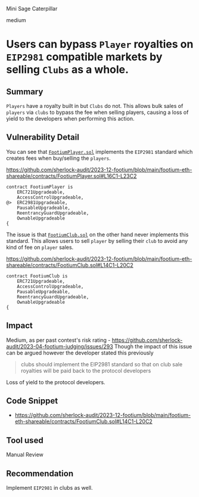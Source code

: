 Mini Sage Caterpillar

medium

# Users can bypass `Player` royalties on `EIP2981` compatible markets by selling `Clubs` as a whole.

## Summary
`Players` have a royalty built in but `Clubs` do not. This allows bulk sales of `players` via `clubs` to bypass the fee when selling players, causing a loss of yield to the developers when performing this action.
## Vulnerability Detail
You can see that [`FootiumPlayer.sol`](https://github.com/sherlock-audit/2023-12-footium/blob/main/footium-eth-shareable/contracts/FootiumPlayer.sol) implements the `EIP2981` standard which creates fees when buy/selling the `players`.


https://github.com/sherlock-audit/2023-12-footium/blob/main/footium-eth-shareable/contracts/FootiumPlayer.sol#L16C1-L23C2
```solidity
contract FootiumPlayer is
    ERC721Upgradeable,
    AccessControlUpgradeable,
@>  ERC2981Upgradeable,
    PausableUpgradeable,
    ReentrancyGuardUpgradeable,
    OwnableUpgradeable
{
```
The issue is that [`FootiumClub.sol`](https://github.com/sherlock-audit/2023-12-footium/blob/main/footium-eth-shareable/contracts/FootiumClub.sol) on the other hand never implements this standard. This allows users to sell `player` by selling their `club` to avoid any kind of fee on `player` sales.


https://github.com/sherlock-audit/2023-12-footium/blob/main/footium-eth-shareable/contracts/FootiumClub.sol#L14C1-L20C2
```solidity
contract FootiumClub is
    ERC721Upgradeable,
    AccessControlUpgradeable,
    PausableUpgradeable,
    ReentrancyGuardUpgradeable,
    OwnableUpgradeable
{
```
## Impact
Medium, as per past contest's risk rating - https://github.com/sherlock-audit/2023-04-footium-judging/issues/293
Though the impact of this issue can be argued however the developer stated this previously

> clubs should implement the EIP2981 standard so that on club sale royalties will be paid back to the protocol developers

 Loss of yield to the protocol developers.
## Code Snippet

- https://github.com/sherlock-audit/2023-12-footium/blob/main/footium-eth-shareable/contracts/FootiumClub.sol#L14C1-L20C2

## Tool used

Manual Review

## Recommendation

Implement `EIP2981` in clubs as well.
